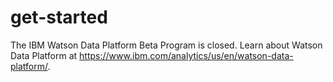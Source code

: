 # get-started

The IBM Watson Data Platform Beta Program is closed. Learn about Watson Data Platform at https://www.ibm.com/analytics/us/en/watson-data-platform/.

<!--If you've reached this page and you're not a beta participant, please contact paul_read@uk.ibm.com and emmadawson@uk.ibm.com.

To get started with the beta:

1. Sign in to [IBM Data Science Experience](https://datascience.ibm.com/) using your IBM id (Bluemix Account) and select WDP Beta as your Organization during sign in. To read how to get started, you **must** be signed in.
(IBM employees do not need to select the Organization.)

1. After signing in, get started by reading [Get started with Beta](https://apsportal.ibm.com/docs/content/getting-started/get-started-beta.html). 

1. Follow the prerequisites and instructions in one of the beta scenarios:

	* [Scenario: LocalCart seeks to boost sales by better understanding their customers](https://apsportal.ibm.com/docs/content/getting-started/wdp-beta-scenario.html), or
	* [Scenario: Great Outdoors Company makes data easy to share while governing access](https://apsportal.ibm.com/docs/content/getting-started/dc-beta-scenario.html).
	* [Scenario: Exploring heating complaints in Manhattan using IBM Analytics Engine](https://apsportal.ibm.com/docs/content/getting-started/iae-beta-scenario.html)

We've created sample beta scenarios and notebooks that you can use as functional tutorials to try out all of the features of the beta. The notebooks and sample data are stored in this GitHub repository. [Get started with Beta](https://apsportal.ibm.com/docs/content/getting-started/get-started-beta.html) describes how to use the notebooks within Watson Data Platform.


## If you get stuck or need assistance

Start a live chat with us between 8AM and 8PM Eastern time. Visit [datascience.ibm.com](https://datascience.ibm.com/) and open the chat box from the bottom right of any page.
-->

